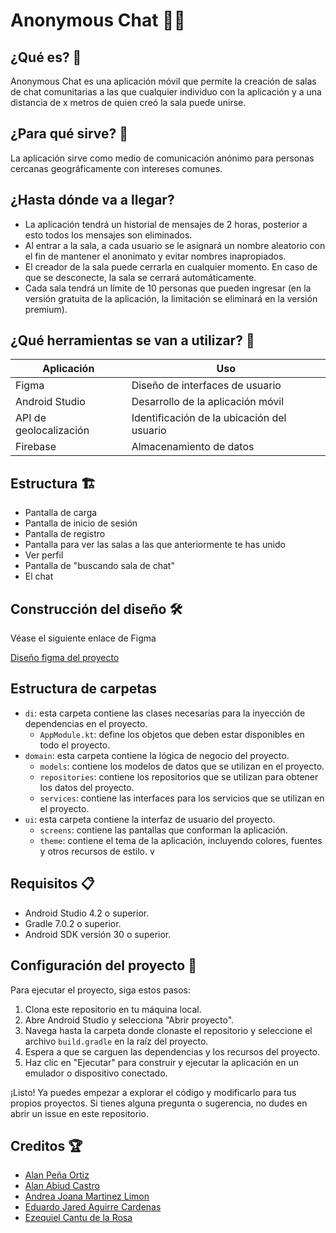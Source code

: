 # Anonymous Chat 🏴‍☠️

## ¿Qué es? 👀
Anonymous Chat es una aplicación móvil que permite la creación de salas de chat comunitarias a las que cualquier individuo con la aplicación y a una distancia de x metros de quien creó la sala puede unirse.

## ¿Para qué sirve? 🧐
La aplicación sirve como medio de comunicación anónimo para personas cercanas geográficamente con intereses comunes.

## ¿Hasta dónde va a llegar?
- La aplicación tendrá un historial de mensajes de 2 horas, posterior a esto todos los mensajes son eliminados.
- Al entrar a la sala, a cada usuario se le asignará un nombre aleatorio con el fin de mantener el anonimato y evitar nombres inapropiados.
- El creador de la sala puede cerrarla en cualquier momento. En caso de que se desconecte, la sala se cerrará automáticamente.
- Cada sala tendrá un límite de 10 personas que pueden ingresar (en la versión gratuita de la aplicación, la limitación se eliminará en la versión premium).

## ¿Qué herramientas se van a utilizar? 📱
| Aplicación | Uso |
|------------|-----|
| Figma | Diseño de interfaces de usuario |
| Android Studio | Desarrollo de la aplicación móvil |
| API de geolocalización | Identificación de la ubicación del usuario |
| Firebase | Almacenamiento de datos |


## Estructura :building_construction:
- Pantalla de carga 
- Pantalla de inicio de sesión
- Pantalla de registro
- Pantalla para ver las salas a las que anteriormente te has unido
- Ver perfil
- Pantalla de "buscando sala de chat"
- El chat

## Construcción del diseño :hammer_and_wrench:

Véase el siguiente enlace de Figma

[Diseño figma del proyecto]([Figma](https://www.figma.com/file/ddmPxT7uDvlgndoo8PZOQR/Anonymous-Chat-v.1.0?node-id=0%3A1&t=o6GwLl7WQfU6dpRm-0))


## Estructura de carpetas

- `di`: esta carpeta contiene las clases necesarias para la inyección de dependencias en el proyecto.
    - `AppModule.kt`: define los objetos que deben estar disponibles en todo el proyecto.
- `domain`: esta carpeta contiene la lógica de negocio del proyecto.
    - `models`: contiene los modelos de datos que se utilizan en el proyecto.
    - `repositories`: contiene los repositorios que se utilizan para obtener los datos del proyecto.
    - `services`: contiene las interfaces para los servicios que se utilizan en el proyecto.
- `ui`: esta carpeta contiene la interfaz de usuario del proyecto.
    - `screens`: contiene las pantallas que conforman la aplicación.
    - `theme`: contiene el tema de la aplicación, incluyendo colores, fuentes y otros recursos de estilo.
v
## Requisitos :clipboard:

- Android Studio 4.2 o superior.
- Gradle 7.0.2 o superior.
- Android SDK versión 30 o superior.

## Configuración del proyecto 🔧

Para ejecutar el proyecto, siga estos pasos:

1. Clona este repositorio en tu máquina local.
2. Abre Android Studio y selecciona "Abrir proyecto".
3. Navega hasta la carpeta donde clonaste el repositorio y seleccione el archivo `build.gradle` en la raíz del proyecto.
4. Espera a que se carguen las dependencias y los recursos del proyecto.
5. Haz clic en "Ejecutar" para construir y ejecutar la aplicación en un emulador o dispositivo conectado.

¡Listo! Ya puedes empezar a explorar el código y modificarlo para tus propios proyectos. Si tienes alguna pregunta o sugerencia, no dudes en abrir un issue en este repositorio.

## Creditos :trophy:

- [Alan Peña Ortiz](http://github.com/lanazirot)
- [Alan Abiud Castro ](http://github.com/aeax2311)
- [Andrea Joana Martinez Limon](https://github.com/AndreaMartinezLimon-Tec)
- [Eduardo Jared Aguirre Cardenas](https://github.com/Ejaredac)
- [Ezequiel Cantu de la Rosa](https://github.com/Ezequiel-Cantu)